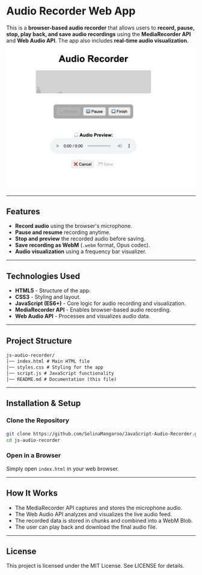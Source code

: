 # Audio Recorder Web App

This is a **browser-based audio recorder** that allows users to **record, pause, stop, play back, and save audio recordings** using the **MediaRecorder API** and **Web Audio API**. The app also includes **real-time audio visualization**.

![Audio Recorder Screenshot](recorder.png)    


---

## **Features**
- **Record audio** using the browser's microphone.  
- **Pause and resume** recording anytime.  
- **Stop and preview** the recorded audio before saving.  
- **Save recording as WebM** (`.webm` format, Opus codec).  
- **Audio visualization** using a frequency bar visualizer.  

---

## **Technologies Used**
- **HTML5** - Structure of the app.
- **CSS3** - Styling and layout.
- **JavaScript (ES6+)** - Core logic for audio recording and visualization.
- **MediaRecorder API** - Enables browser-based audio recording.
- **Web Audio API** - Processes and visualizes audio data.

---

## **Project Structure**
```
js-audio-recorder/
│── index.html # Main HTML file
│── styles.css # Styling for the app 
│── script.js # JavaScript functionality
│── README.md # Documentation (this file)
```

---

## **Installation & Setup**
### **Clone the Repository**
```sh
git clone https://github.com/SelinaMangaroo/JavaScript-Audio-Recorder.git
cd js-audio-recorder
```

### Open in a Browser
Simply open `index.html` in your web browser.

--- 

## How It Works
- The MediaRecorder API captures and stores the microphone audio.
- The Web Audio API analyzes and visualizes the live audio feed.
- The recorded data is stored in chunks and combined into a WebM Blob.
- The user can play back and download the final audio file.

---

## License
This project is licensed under the MIT License.
See LICENSE for details.

